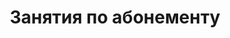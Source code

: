 ---
title:      "Занятия по абонементу"
weight:     50
age:        0
duration:   0
price:      1000
---